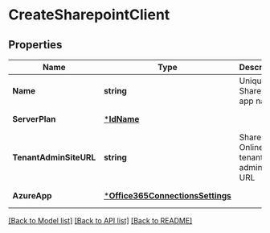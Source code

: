 # CreateSharepointClient

## Properties
Name | Type | Description | Notes
------------ | ------------- | ------------- | -------------
**Name** | **string** | Unique Sharepoint app name | [default to null]
**ServerPlan** | [***IdName**](IdName.md) |  | [default to null]
**TenantAdminSiteURL** | **string** | SharePoint Online tenant admin site URL | [default to null]
**AzureApp** | [***Office365ConnectionsSettings**](Office365ConnectionsSettings.md) |  | [default to null]

[[Back to Model list]](../README.md#documentation-for-models) [[Back to API list]](../README.md#documentation-for-api-endpoints) [[Back to README]](../README.md)

